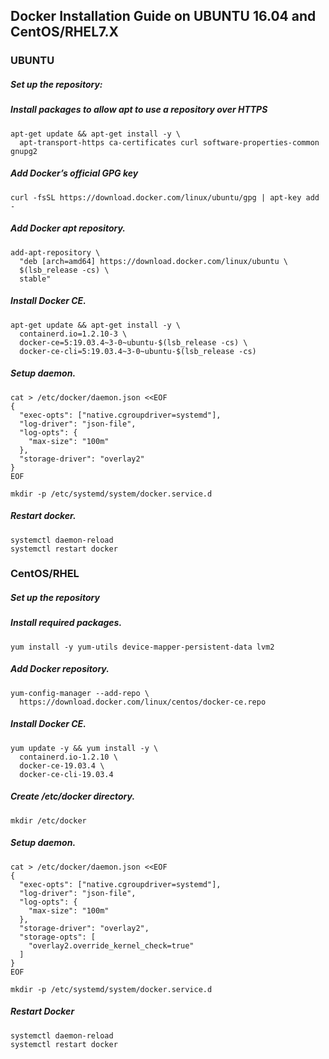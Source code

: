 ## Docker Installation Guide on UBUNTU 16.04 and CentOS/RHEL7.X

### UBUNTU
##### Set up the repository:
##### Install packages to allow apt to use a repository over HTTPS
```
apt-get update && apt-get install -y \
  apt-transport-https ca-certificates curl software-properties-common gnupg2
  ```

##### Add Docker’s official GPG key
```
curl -fsSL https://download.docker.com/linux/ubuntu/gpg | apt-key add -
```

##### Add Docker apt repository.
```
add-apt-repository \
  "deb [arch=amd64] https://download.docker.com/linux/ubuntu \
  $(lsb_release -cs) \
  stable"
  ```

##### Install Docker CE.
```
apt-get update && apt-get install -y \
  containerd.io=1.2.10-3 \
  docker-ce=5:19.03.4~3-0~ubuntu-$(lsb_release -cs) \
  docker-ce-cli=5:19.03.4~3-0~ubuntu-$(lsb_release -cs)
  ```

##### Setup daemon.
```
cat > /etc/docker/daemon.json <<EOF
{
  "exec-opts": ["native.cgroupdriver=systemd"],
  "log-driver": "json-file",
  "log-opts": {
    "max-size": "100m"
  },
  "storage-driver": "overlay2"
}
EOF
```
```
mkdir -p /etc/systemd/system/docker.service.d
```

##### Restart docker.
```
systemctl daemon-reload
systemctl restart docker
```






### CentOS/RHEL
##### Set up the repository
##### Install required packages.
```
yum install -y yum-utils device-mapper-persistent-data lvm2
```

##### Add Docker repository.
```
yum-config-manager --add-repo \
  https://download.docker.com/linux/centos/docker-ce.repo
```
##### Install Docker CE.
```
yum update -y && yum install -y \
  containerd.io-1.2.10 \
  docker-ce-19.03.4 \
  docker-ce-cli-19.03.4
```
##### Create /etc/docker directory.
```
mkdir /etc/docker
```
##### Setup daemon.
```
cat > /etc/docker/daemon.json <<EOF
{
  "exec-opts": ["native.cgroupdriver=systemd"],
  "log-driver": "json-file",
  "log-opts": {
    "max-size": "100m"
  },
  "storage-driver": "overlay2",
  "storage-opts": [
    "overlay2.override_kernel_check=true"
  ]
}
EOF
```
```
mkdir -p /etc/systemd/system/docker.service.d
```

##### Restart Docker
```
systemctl daemon-reload
systemctl restart docker
```
